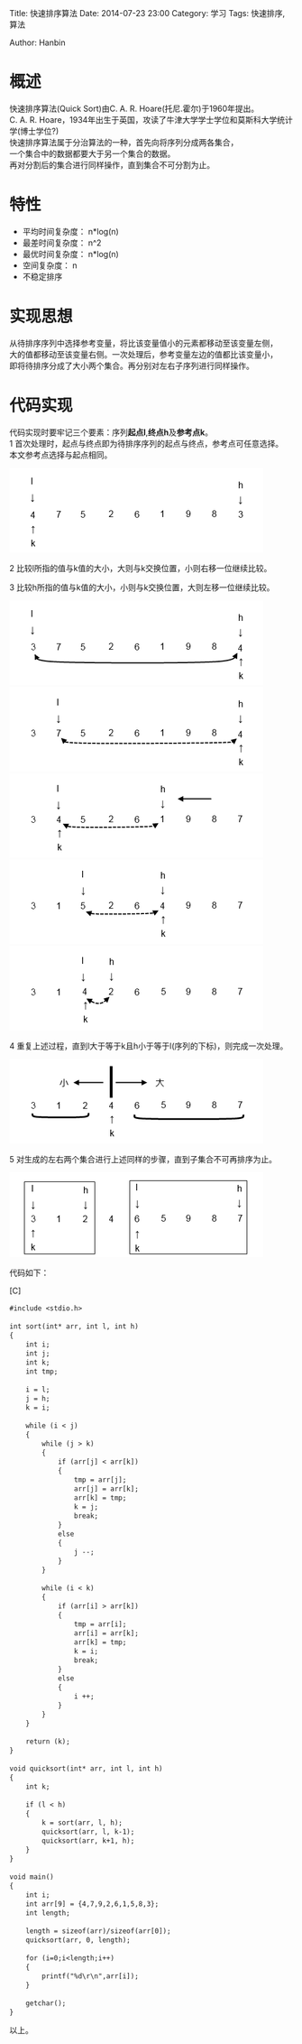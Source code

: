 Title: 快速排序算法
Date: 2014-07-23 23:00
Category: 学习
Tags: 快速排序, 算法
<!-- Slug:  -->
Author: Hanbin
<!-- Summary: 第一篇日志 -->

  
概述
====
  
快速排序算法(Quick Sort)由C. A. R. Hoare(托尼.霍尔)于1960年提出。  
C. A. R. Hoare，1934年出生于英国，攻读了牛津大学学士学位和莫斯科大学统计学(博士学位?)  
快速排序算法属于分治算法的一种，首先向将序列分成两各集合，  
一个集合中的数据都要大于另一个集合的数据。  
再对分割后的集合进行同样操作，直到集合不可分割为止。    


特性
====
  
* 平均时间复杂度： n*log(n)  
* 最差时间复杂度： n^2  
* 最优时间复杂度： n*log(n)  
* 空间复杂度： n  
* 不稳定排序  


实现思想
=======
  
从待排序序列中选择参考变量，将比该变量值小的元素都移动至该变量左侧，  
大的值都移动至该变量右侧。一次处理后，参考变量左边的值都比该变量小，  
即将待排序分成了大小两个集合。再分别对左右子序列进行同样操作。  
  

代码实现
=======
  
代码实现时要牢记三个要素：序列**起点l**,**终点h**及**参考点k**。  
1 首次处理时，起点与终点即为待排序序列的起点与终点，参考点可任意选择。  
本文参考点选择与起点相同。  

![起点，终点及参考点选择](./img/快速排序算法/001.png)  

2 比较l所指的值与k值的大小，大则与k交换位置，小则右移一位继续比较。  
  
3 比较h所指的值与k值的大小，小则与k交换位置，大则左移一位继续比较。  

![k与h互换](./img/快速排序算法/002.png)  
![k与l互换](./img/快速排序算法/003.png)  
![互换](./img/快速排序算法/004.png)  
![互换](./img/快速排序算法/005.png)  
![互换](./img/快速排序算法/006.png)  
  
4 重复上述过程，直到l大于等于k且h小于等于l(序列的下标)，则完成一次处理。  
  
![一次处理完成](./img/快速排序算法/007.png)  

5 对生成的左右两个集合进行上述同样的步骤，直到子集合不可再排序为止。    

![子集合排序](./img/快速排序算法/008.png)  


代码如下：  

[C]

```
#include <stdio.h>

int sort(int* arr, int l, int h)
{
	int i;
	int j;
	int k;
	int tmp;

	i = l;
	j = h;
	k = i;

	while (i < j)
	{
		while (j > k)
		{
			if (arr[j] < arr[k])
			{
				tmp = arr[j];
				arr[j] = arr[k];
				arr[k] = tmp;
				k = j;
				break;
			}
			else
			{
				j --;
			}
		}

		while (i < k)
		{
			if (arr[i] > arr[k])
			{
				tmp = arr[i];
				arr[i] = arr[k];
				arr[k] = tmp;
				k = i;
				break;
			}
			else
			{
				i ++;
			}
		}
	}

	return (k);
}

void quicksort(int* arr, int l, int h)
{
	int k;

	if (l < h)
	{
		k = sort(arr, l, h);
		quicksort(arr, l, k-1);
		quicksort(arr, k+1, h);
	}
}

void main()
{
	int i;
	int arr[9] = {4,7,9,2,6,1,5,8,3}; 
	int length;

	length = sizeof(arr)/sizeof(arr[0]);
	quicksort(arr, 0, length);

	for (i=0;i<length;i++)
	{
		printf("%d\r\n",arr[i]);
	}

	getchar();
}
```
  
  
以上。

